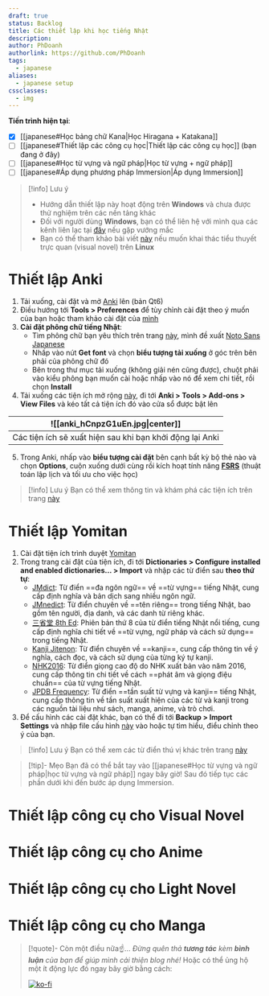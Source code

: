 ```yaml
---
draft: true
status: Backlog
title: Các thiết lập khi học tiếng Nhật
description:
author: PhDoanh
authorlink: https://github.com/PhDoanh
tags:
  - japanese
aliases:
  - japanese setup
cssclasses:
  - img
---
```

**Tiến trình hiện tại**:
- [x] [[japanese#Học bảng chữ Kana|Học Hiragana + Katakana]]
- [ ] [[japanese#Thiết lập các công cụ học|Thiết lập các công cụ học]]  (bạn đang ở đây)
- [ ] [[japanese#Học từ vựng và ngữ pháp|Học từ vựng + ngữ pháp]]
- [ ] [[japanese#Áp dụng phương pháp Immersion|Áp dụng Immersion]]

> [!info] Lưu ý
> - Hướng dẫn thiết lập này hoạt động trên **Windows** và chưa được thử nghiệm trên các nền tảng khác
> - Đối với người dùng **Windows**, bạn có thể liên hệ với mình qua các kênh liên lạc tại <a href="#footer">đây</a> nếu gặp vướng mắc
> - Bạn có thể tham khảo bài viết [này](https://learnjapanese.moe/vn-linux/) nếu muốn khai thác tiểu thuyết trực quan (visual novel) trên **Linux**
# Thiết lập Anki
1. Tải xuống, cài đặt và mở [Anki](https://apps.ankiweb.net/) lên (bản Qt6)
2. Điều hướng tới **Tools > Preferences** để tùy chỉnh cài đặt theo ý muốn của bạn hoặc tham khảo cài đặt của [mình](https://drive.google.com/drive/folders/16jPVvKpCOwoFGCm7uNA9veKWJPURiZGg?usp=sharing)
3. **Cài đặt phông chữ tiếng Nhật**:
	- Tìm phông chữ bạn yêu thích trên trang [này](https://fonts.google.com/), mình đề xuất [Noto Sans Japanese](https://fonts.google.com/noto/specimen/Noto+Sans+JP?query=Noto)
	- Nhấp vào nút **Get font** và chọn **biểu tượng tải xuống** ở góc trên bên phải của phông chữ đó
	- Bên trong thư mục tải xuống (không giải nén cũng được), chuột phải vào kiểu phông bạn muốn cài hoặc nhấp vào nó để xem chi tiết, rồi chọn **Install**
4. Tải xuống các tiện ích mở rộng [này](https://drive.google.com/drive/folders/14Wg5_kdcBy9D5q2wAQO0r_ZVmxuv4s7P?usp=sharing), đi tới **Anki > Tools > Add-ons > View Files** và kéo tất cả tiện ích đó vào cửa sổ được bật lên

|             ![[anki_hCnpzG1uEn.jpg\|center]]             |
| :------------------------------------------------------: |
| Các tiện ích sẽ xuất hiện sau khi bạn khởi động lại Anki |

5. Trong Anki, nhấp vào **biểu tượng cài đặt** bên cạnh bất kỳ bộ thẻ nào và chọn **Options**, cuộn xuống dưới cùng rồi kích hoạt tính năng **[FSRS](https://youtu.be/NMLxc06l-Co?si=HCN72GZ7TkSTWCnn)** (thuật toán lập lịch và tối ưu cho việc học)

> [!info] Lưu ý
> Bạn có thể xem thông tin và khám phá các tiện ích trên trang [này](https://ankiweb.net/shared/addons)

# Thiết lập Yomitan
1. Cài đặt tiện ích trình duyệt [Yomitan](https://chromewebstore.google.com/detail/yomitan/likgccmbimhjbgkjambclfkhldnlhbnn?pli=1)
2. Trong trang cài đặt của tiện ích, đi tới **Dictionaries > Configure installed and enabled dictionaries... > Import** và nhập các từ điển sau **theo thứ tự**:
	- [JMdict](https://github.com/themoeway/jmdict-yomitan/releases/tag/2024-09-01): Từ điển ==đa ngôn ngữ== về ==từ vựng== tiếng Nhật, cung cấp định nghĩa và bản dịch sang nhiều ngôn ngữ.
	- [JMnedict](https://drive.google.com/file/d/13tObJ-6VKQGgtutSloh3s-UmBR8U92lV/view?usp=sharing): Từ điển chuyên về ==tên riêng== trong tiếng Nhật, bao gồm tên người, địa danh, và các danh từ riêng khác.
	- [三省堂 8th Ed](https://drive.google.com/file/d/145XbiuwOK8AFTaEEwnxvQIrhxrB7QQWK/view?usp=sharing): Phiên bản thứ 8 của từ điển tiếng Nhật nổi tiếng, cung cấp định nghĩa chi tiết về ==từ vựng, ngữ pháp và cách sử dụng== trong tiếng Nhật.  
	- [Kanji Jitenon](https://drive.google.com/file/d/149aVI4xb1ay16WTnpPzO5zDJdSkHkfOO/view?usp=sharing): Từ điển chuyên về ==kanji==, cung cấp thông tin về ý nghĩa, cách đọc, và cách sử dụng của từng ký tự kanji.  
	- [NHK2016](https://drive.google.com/file/d/14A4lPOdAEFMSrhCNybuVQE_haaDnVISR/view?usp=sharing): Từ điển giọng cao độ do NHK xuất bản vào năm 2016, cung cấp thông tin chi tiết về cách ==phát âm và giọng điệu chuẩn== của từ vựng tiếng Nhật.
	- [JPDB Frequency](https://drive.google.com/file/d/14ErqcPNRbnguhFOjKCEU0FE525cJN4VK/view?usp=sharing): Từ điển ==tần suất từ vựng và kanji== tiếng Nhật, cung cấp thông tin về tần suất xuất hiện của các từ và kanji trong các nguồn tài liệu như sách, manga, anime, và trò chơi.
3. Để cấu hình các cài đặt khác, bạn có thể đi tới **Backup > Import Settings** và nhập file cấu hình [này](https://mega.nz/file/gi9WHK4a#2fdY8GQWudDLrnWXsaj5zs9Jgcp1OUb9LGmQxBXIh-4) vào hoặc tự tìm hiểu, điểu chỉnh theo ý của bạn.

> [!info] Lưu ý
> Bạn có thể xem các từ điển thú vị khác trên trang [này](https://github.com/MarvNC/yomichan-dictionaries)

> [!tip]- Mẹo
> Bạn đã có thể bắt tay vào [[japanese#Học từ vựng và ngữ pháp|học từ vựng và ngữ pháp]] ngay bây giờ! Sau đó tiếp tục các phần dưới khi đến bước áp dụng Immersion.

# Thiết lập công cụ cho Visual Novel

# Thiết lập công cụ cho Anime

# Thiết lập công cụ cho Light Novel

# Thiết lập công cụ cho Manga




> [!quote]- Còn một điều nữa☝️...
> *Đừng quên thả **tương tác** kèm **bình luận** của bạn để giúp mình cải thiện blog nhé!* Hoặc có thể ủng hộ một ít động lực đó ngay bây giờ bằng cách:
> 
> [![ko-fi](https://ko-fi.com/img/githubbutton_sm.svg)](https://ko-fi.com/M4M111S8CI)




